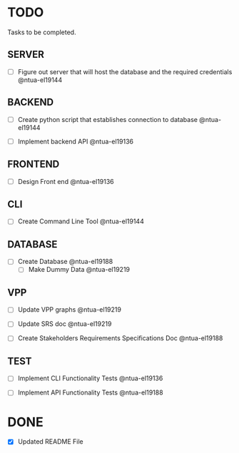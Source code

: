 # TODO

Tasks to be completed.

## SERVER
- [ ] Figure out server that will host the database and the required credentials @ntua-el19144

## BACKEND

- [ ] Create  python script that establishes connection to database @ntua-el19144

- [ ] Implement backend API @ntua-el19136

## FRONTEND

- [ ] Design Front end @ntua-el19136

## CLI

- [ ] Create Command Line Tool @ntua-el19144

## DATABASE

- [ ] Create Database @ntua-el19188
    - [ ] Make Dummy Data @ntua-el19219

## VPP

- [ ] Update VPP graphs @ntua-el19219

- [ ] Update SRS doc @ntua-el19219

- [ ] Create Stakeholders Requirements Specifications Doc @ntua-el19188

## TEST

- [ ] Implement CLI Functionality Tests @ntua-el19136

- [ ] Implement API Functionality Tests @ntua-el19188

# DONE

- [x] Updated README File
